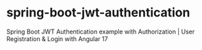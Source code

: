 # spring-boot-jwt-authentication
Spring Boot JWT Authentication example with Authorization | User Registration &amp; Login with Angular 17
